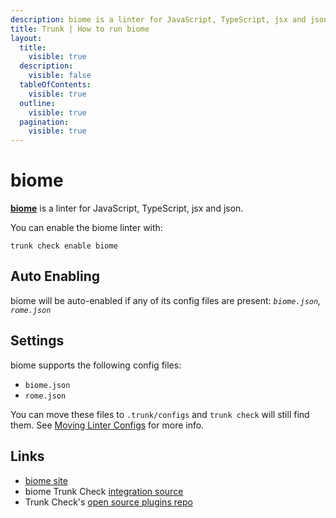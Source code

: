 ```yaml
---
description: biome is a linter for JavaScript, TypeScript, jsx and json
title: Trunk | How to run biome
layout:
  title:
    visible: true
  description:
    visible: false
  tableOfContents:
    visible: true
  outline:
    visible: true
  pagination:
    visible: true
---
```


# biome

[**biome**](https://biomejs.dev/) is a linter for JavaScript, TypeScript, jsx and json.

You can enable the biome linter with:

```shell
trunk check enable biome
```

## Auto Enabling

biome will be auto-enabled if any of its config files are present: *`biome.json`, `rome.json`*

## Settings

biome supports the following config files:
* `biome.json`
* `rome.json`

 You can move these files to `.trunk/configs` and `trunk check` will still find them. See [Moving Linter Configs](..#moving-linter-configs) for more info.



## Links

- [biome site](https://biomejs.dev/)
- biome Trunk Check [integration source](https://github.com/trunk-io/plugins/tree/main/linters/biome)
- Trunk Check's [open source plugins repo](https://github.com/trunk-io/plugins/tree/main)
